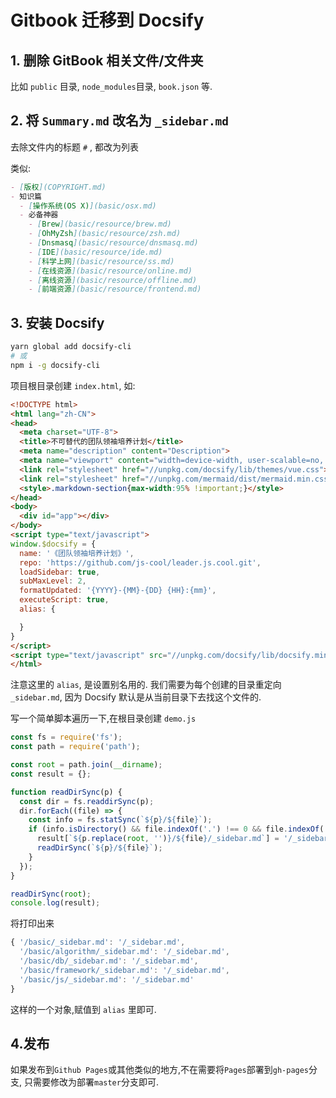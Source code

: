 # Gitbook 迁移到 Docsify

## 1. 删除 GitBook 相关文件/文件夹

比如 `public` 目录, `node_modules`目录, `book.json` 等.

## 2. 将 `Summary.md` 改名为 `_sidebar.md`

去除文件内的标题 `#` , 都改为列表

类似:

```markdown
- [版权](COPYRIGHT.md)
- 知识篇
  - [操作系统(OS X)](basic/osx.md)
  - 必备神器
    - [Brew](basic/resource/brew.md)
    - [OhMyZsh](basic/resource/zsh.md)
    - [Dnsmasq](basic/resource/dnsmasq.md)
    - [IDE](basic/resource/ide.md)
    - [科学上网](basic/resource/ss.md)
    - [在线资源](basic/resource/online.md)
    - [离线资源](basic/resource/offline.md)
    - [前端资源](basic/resource/frontend.md)
```

## 3. 安装 Docsify

```bash
yarn global add docsify-cli
# 或
npm i -g docsify-cli
```

项目根目录创建 `index.html`, 如:

```html
<!DOCTYPE html>
<html lang="zh-CN">
<head>
  <meta charset="UTF-8">
  <title>不可替代的团队领袖培养计划</title>
  <meta name="description" content="Description">
  <meta name="viewport" content="width=device-width, user-scalable=no, initial-scale=1.0, maximum-scale=1.0, minimum-scale=1.0">
  <link rel="stylesheet" href="//unpkg.com/docsify/lib/themes/vue.css">
  <link rel="stylesheet" href="//unpkg.com/mermaid/dist/mermaid.min.css">
  <style>.markdown-section{max-width:95% !important;}</style>
</head>
<body>
  <div id="app"></div>
</body>
<script type="text/javascript">
window.$docsify = {
  name: '《团队领袖培养计划》',
  repo: 'https://github.com/js-cool/leader.js.cool.git',
  loadSidebar: true,
  subMaxLevel: 2,
  formatUpdated: '{YYYY}-{MM}-{DD} {HH}:{mm}',
  executeScript: true,
  alias: {

  }
}
</script>
<script type="text/javascript" src="//unpkg.com/docsify/lib/docsify.min.js"></script>
</html>
```

注意这里的 `alias`, 是设置别名用的. 我们需要为每个创建的目录重定向`_sidebar.md`, 因为 Docsify 默认是从当前目录下去找这个文件的.

写一个简单脚本遍历一下,在根目录创建 `demo.js`

```js
const fs = require('fs');
const path = require('path');

const root = path.join(__dirname);
const result = {};

function readDirSync(p) {
  const dir = fs.readdirSync(p);
  dir.forEach((file) => {
    const info = fs.statSync(`${p}/${file}`);
    if (info.isDirectory() && file.indexOf('.') !== 0 && file.indexOf('_') !== 0) {
      result[`${p.replace(root, '')}/${file}/_sidebar.md`] = '/_sidebar.md';
      readDirSync(`${p}/${file}`);
    }
  });
}

readDirSync(root);
console.log(result);
```

将打印出来

```js
{ '/basic/_sidebar.md': '/_sidebar.md',
  '/basic/algorithm/_sidebar.md': '/_sidebar.md',
  '/basic/db/_sidebar.md': '/_sidebar.md',
  '/basic/framework/_sidebar.md': '/_sidebar.md',
  '/basic/js/_sidebar.md': '/_sidebar.md'
}
```

这样的一个对象,赋值到 `alias` 里即可.

## 4.发布

如果发布到`Github Pages`或其他类似的地方,不在需要将`Pages`部署到`gh-pages`分支, 只需要修改为部署`master`分支即可.
